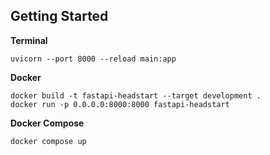 ## Getting Started

**Terminal**
```
uvicorn --port 8000 --reload main:app
```

**Docker**
```
docker build -t fastapi-headstart --target development .
docker run -p 0.0.0.0:8000:8000 fastapi-headstart
```

**Docker Compose**
```
docker compose up
```

